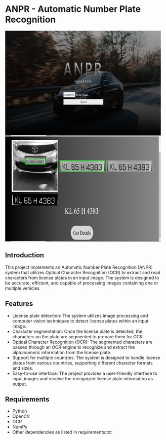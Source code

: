 # ANPR - Automatic Number Plate Recognition
<img width="520px" height="340px" src="https://github.com/SainiBhavesh/ANPR/blob/master/a.png"/>

<img width="520px" height="340px" src="https://github.com/SainiBhavesh/ANPR/blob/master/b.png"/>

## Introduction

This project implements an Automatic Number Plate Recognition (ANPR) system that utilizes Optical Character Recognition (OCR) to extract and read characters from license plates in an input image. The system is designed to be accurate, efficient, and capable of processing images containing one or multiple vehicles.

## Features

- License plate detection: The system utilizes image processing and computer vision techniques to detect license plates within an input image.
- Character segmentation: Once the license plate is detected, the characters on the plate are segmented to prepare them for OCR.
- Optical Character Recognition (OCR): The segmented characters are passed through an OCR engine to recognize and extract the alphanumeric information from the license plate.
- Support for multiple countries: The system is designed to handle license plates from various countries, supporting different character formats and sizes.
- Easy-to-use interface: The project provides a user-friendly interface to input images and receive the recognized license plate information as output.

 ## Requirements

- Python
- OpenCV
- OCR
- NumPy
- Other dependencies as listed in requirements.txt
